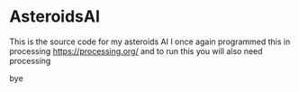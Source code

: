 # AsteroidsAI
This is the source code for my asteroids AI
I once again programmed this in processing https://processing.org/
and to run this you will also need processing

bye
